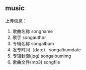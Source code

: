 #

## music

上传信息：

1. 歌曲名称  songname
2. 歌手      songauthor
3. 专辑名称   songalbum
4. 发专时间（date） songalbumdate
5. 专辑封面(jpg)  songalbumimg
6. 歌曲文件(mp3)  songfile

